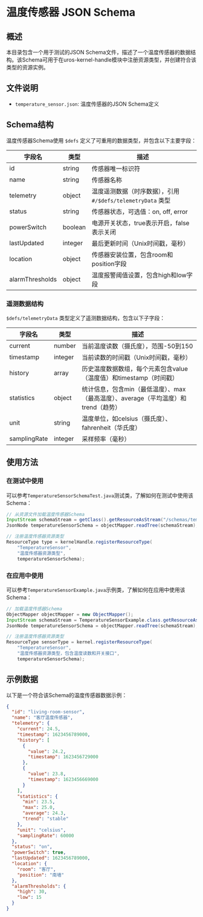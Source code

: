 # 温度传感器 JSON Schema

## 概述

本目录包含一个用于测试的JSON Schema文件，描述了一个温度传感器的数据结构。该Schema可用于在uros-kernel-handle模块中注册资源类型，并创建符合该类型的资源实例。

## 文件说明

- `temperature_sensor.json`: 温度传感器的JSON Schema定义

## Schema结构

温度传感器Schema使用 `$defs` 定义了可重用的数据类型，并包含以下主要字段：

| 字段名 | 类型 | 描述 |
|-------|------|------|
| id | string | 传感器唯一标识符 |
| name | string | 传感器名称 |
| telemetry | object | 温度遥测数据（时序数据），引用 `#/$defs/telemetryData` 类型 |
| status | string | 传感器状态，可选值：on, off, error |
| powerSwitch | boolean | 电源开关状态，true表示开启，false表示关闭 |
| lastUpdated | integer | 最后更新时间（Unix时间戳，毫秒） |
| location | object | 传感器安装位置，包含room和position字段 |
| alarmThresholds | object | 温度报警阈值设置，包含high和low字段 |

### 遥测数据结构

`$defs/telemetryData` 类型定义了遥测数据结构，包含以下子字段：

| 字段名 | 类型 | 描述 |
|-------|------|------|
| current | number | 当前温度读数（摄氏度），范围-50到150 |
| timestamp | integer | 当前读数的时间戳（Unix时间戳，毫秒） |
| history | array | 历史温度数据数组，每个元素包含value（温度值）和timestamp（时间戳）|
| statistics | object | 统计信息，包含min（最低温度）、max（最高温度）、average（平均温度）和trend（趋势）|
| unit | string | 温度单位，如celsius（摄氏度）、fahrenheit（华氏度） |
| samplingRate | integer | 采样频率（毫秒） |

## 使用方法

### 在测试中使用

可以参考`TemperatureSensorSchemaTest.java`测试类，了解如何在测试中使用该Schema：

```java
// 从资源文件加载温度传感器Schema
InputStream schemaStream = getClass().getResourceAsStream("/schemas/temperature_sensor.json");
JsonNode temperatureSensorSchema = objectMapper.readTree(schemaStream);

// 注册温度传感器资源类型
ResourceType type = kernelHandle.registerResourceType(
    "TemperatureSensor", 
    "温度传感器资源类型", 
    temperatureSensorSchema);
```

### 在应用中使用

可以参考`TemperatureSensorExample.java`示例类，了解如何在应用中使用该Schema：

```java
// 加载温度传感器Schema
ObjectMapper objectMapper = new ObjectMapper();
InputStream schemaStream = TemperatureSensorExample.class.getResourceAsStream("/schemas/temperature_sensor.json");
JsonNode temperatureSensorSchema = objectMapper.readTree(schemaStream);

// 注册温度传感器资源类型
ResourceType sensorType = kernel.registerResourceType(
    "TemperatureSensor", 
    "温度传感器资源类型，包含温度读数和开关接口", 
    temperatureSensorSchema);
```

## 示例数据

以下是一个符合该Schema的温度传感器数据示例：

```json
{
  "id": "living-room-sensor",
  "name": "客厅温度传感器",
  "telemetry": {
    "current": 24.5,
    "timestamp": 1623456789000,
    "history": [
      {
        "value": 24.2,
        "timestamp": 1623456729000
      },
      {
        "value": 23.8,
        "timestamp": 1623456669000
      }
    ],
    "statistics": {
      "min": 23.5,
      "max": 25.0,
      "average": 24.3,
      "trend": "stable"
    },
    "unit": "celsius",
    "samplingRate": 60000
  },
  "status": "on",
  "powerSwitch": true,
  "lastUpdated": 1623456789000,
  "location": {
    "room": "客厅",
    "position": "南墙"
  },
  "alarmThresholds": {
    "high": 30,
    "low": 15
  }
}
```